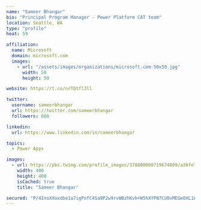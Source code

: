 ```yaml
---
name: "Sameer Bhangar"
bio: "Principal Program Manager - Power Platform CAT team"
location: Seattle, WA
type: "profile"
heat: 59

affiliation:
  name: Microsoft
  domain: microsoft.com
  images:
    - url: "/assets/images/organizations/microsoft.com-50x50.jpg"
      width: 50
      height: 50

website: https://t.co/nrTQtfl3ll

twitter:
  username: sameerbhangar
  url: https://twitter.com/sameerbhangar
  followers: 866

linkedin:
  url: https://www.linkedin.com/in/sameerbhangar

topics:
  - Power Apps

images:
  - url: https://pbs.twimg.com/profile_images/378800000719674009/a36fe7ddfab1778b76e5793772e43798_400x400.jpeg
    width: 400
    height: 400
    isCached: true
    title: "Sameer Bhangar"

secured: "P/4InoXXoxdbe1a7igPnfC4Sa9P2w9rvWBzhKvh+W5hXYPN7CU0vMEGe0XL1WtpRss7iY4/8KLsmk+MzNSkK/d7QNQpiyk5+h2UclHr72/ntCR8Qv5GqlusGQmnwyCDp7BEv1W4pgt5gJi0Mr5Ny6hklOgkxIbanvo6EpFurB4pdjY+cjQ6sIvQI/Gic7f6fKnQIHJJHnSk/drOeVvsusn7HNpIv/E1Zb3kb4EQWQaVohucTJzx5+QQsn81+Yybx9YKcbfrCCx1rZwoNXWk+IV6Q/4QYcdCdWiWMoLrpXHEIXsDc8p0U4uP44h4mkwblt2/QfbY4O8NaeTf4HEkiQuDPEnnD16+ItU8F7UD0B7lillF8GGJ2i4rOFKjhM89JxK46SzT+LkqcLYYBmNaJxQ==;bO803fUKUmdVSEwYFbpRyQ=="
---
```


